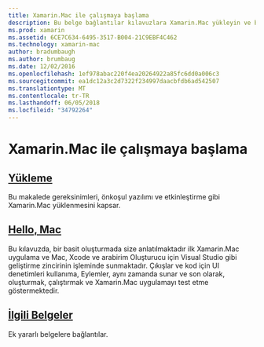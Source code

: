 ```yaml
---
title: Xamarin.Mac ile çalışmaya başlama
description: Bu belge bağlantılar kılavuzlara Xamarin.Mac yükleyin ve bir örnek Xamarin.Mac uygulaması oluşturmak nasıl bir kılavuz sağlar anlatmaktadır.
ms.prod: xamarin
ms.assetid: 6CE7C634-6495-3517-B004-21C9EBF4C462
ms.technology: xamarin-mac
author: bradumbaugh
ms.author: brumbaug
ms.date: 12/02/2016
ms.openlocfilehash: 1ef978abac220f4ea20264922a85fc6dd0a006c3
ms.sourcegitcommit: ea1dc12a3c2d7322f234997daacbfdb6ad542507
ms.translationtype: MT
ms.contentlocale: tr-TR
ms.lasthandoff: 06/05/2018
ms.locfileid: "34792264"
---
```

# <a name="getting-started-with-xamarinmac"></a>Xamarin.Mac ile çalışmaya başlama

##  <a name="installationmacget-startedinstallationmd"></a>[Yükleme](~/mac/get-started/installation.md)

Bu makalede gereksinimleri, önkoşul yazılımı ve etkinleştirme gibi Xamarin.Mac yüklenmesini kapsar.

##  <a name="hello-macmacget-startedhello-macmd"></a>[Hello, Mac](~/mac/get-started/hello-mac.md)

Bu kılavuzda, bir basit oluşturmada size anlatılmaktadır ilk Xamarin.Mac uygulama ve Mac, Xcode ve arabirim Oluşturucu için Visual Studio gibi geliştirme zincirinin işleminde sunmaktadır. Çıkışlar ve kod için UI denetimleri kullanıma, Eylemler, aynı zamanda sunar ve son olarak, oluşturmak, çalıştırmak ve Xamarin.Mac uygulamayı test etme göstermektedir.

##  <a name="related-documentationmacget-startedrelatedmd"></a>[İlgili Belgeler](~/mac/get-started/related.md)

Ek yararlı belgelere bağlantılar.
